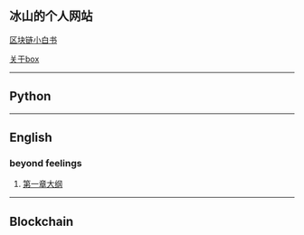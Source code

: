 冰山的个人网站
---
[区块链小白书](https://blockchainlittlebook.com)   

[关于box](https://mp.weixin.qq.com/s/j574I_ddSYwhKU67q8rWwg)

---
## Python


---
## English
### beyond feelings
1. [第一章大纲](https://github.com/iceberg-yuan/iceberg-yuan.github.io/blob/master/2.beyond%20feelins%E5%A4%A7%E7%BA%B2)
---

## Blockchain

